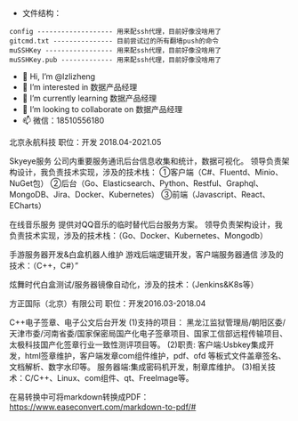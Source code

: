 - 文件结构：

```
config ------------------- 用来配ssh代理，目前好像没啥用了
gitcmd.txt --------------- 目前尝试过的所有翻墙push的命令
muSSHKey ----------------- 用来配ssh代理，目前好像没啥用了
muSSHKey.pub ------------- 用来配ssh代理，目前好像没啥用了
```

- 👀 Hi, I’m @lzlizheng
- 👀 I’m interested in 数据产品经理
- 🌱 I’m currently learning 数据产品经理
- 💞️ I’m looking to collaborate on 数据产品经理
- 📫 微信：18510556180

<!---
lzlizheng/lzlizheng is a ✨ special ✨ repository because its `README.md` (this file) appears on your GitHub profile.
You can click the Preview link to take a look at your changes.
--->

北京永航科技 职位：开发  2018.04-2021.05

Skyeye服务
公司内重要服务通讯后台信息收集和统计，数据可视化。
领导负责架构设计，我负责技术实现，涉及的技术栈：
①客户端（C#、Fluentd、Minio、NuGet包）
②后台（Go、Elasticsearch、Python、Restful、Graphql、MongoDB、Jira、Docker、Kubernetes）
③前端（Javascript、React、ECharts）

在线音乐服务
提供对QQ音乐的临时替代后台服务方案。
领导负责架构设计，我负责技术实现，涉及的技术栈：（Go、Docker、Kubernetes、Mongodb）

手游服务器开发&白盒机器人维护
游戏后端逻辑开发，客户端服务器通信
涉及的技术：（C++，C#）”

炫舞时代白盒测试/服务器镜像自动化，涉及的技术：（Jenkins&K8s等）

方正国际（北京）有限公司  职位：开发2016.03-2018.04

C++电子签章、电子公文后台开发
(1)支持的项目：
黑龙江监狱管理局/朝阳区委/天津市委/河南省委/国家保密局国产化电子签章项目、国家工信部远程传输项目、太极科技国产化签章行业一致性测评项目等。
(2)职责:
客户端:Usbkey集成开发，html签章维护，客户端发章com组件维护，pdf、ofd 等板式文件盖章签名、文档解析、数字水印等。
服务器端:集成密码机开发，制章库维护。
(3)相关技术：C/C++、Linux、com组件、qt、FreeImage等。

在易转换中可将markdown转换成PDF：https://www.easeconvert.com/markdown-to-pdf/#
